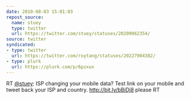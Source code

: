 ```yaml
---
date: 2010-08-03 15:01:03
repost_source:
  name: stuey
  type: twitter
  url: https://twitter.com/stuey/statuses/20209062354/
source: twitter
syndicated:
- type: twitter
  url: https://twitter.com/roytang/statuses/20227904382/
- type: plurk
  url: https://plurk.com/p/6pzxux
---
```


RT [@stuey](https://twitter.com/stuey/): ISP changing your mobile data? Test link on your mobile and tweet back your ISP and country. http://bit.ly/bBiDj8  please RT